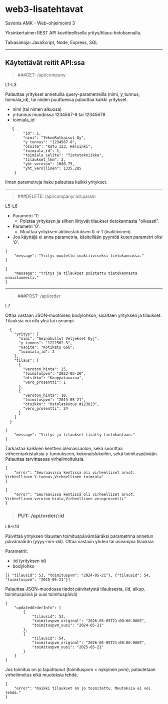 # web3-lisatehtavat
Savonia AMK - Web-ohjelmointi 3

Yksinkertainen REST API kuvitteellisella yritys/tilaus-tietokannalla.

Taikasanoja: JavaScript, Node, Express, SQL

---

## Käytettävät reitit API:ssa
> ###GET: /api/company

L1-L3

Palauttaa yritykset annetuilla query-parametreilla (nimi, y_tunnus, toimiala_id), tai niiden puuttuessa palauttaa kaikki yritykset.

- nimi (tai nimen alkuosa)
- y-tunnus muodossa 1234567-8 tai 12345678
- toimiala_id

```
   {
        "id": 1,
        "nimi": "TeknoRatkaisut Oy",
        "y_tunnus": "1234567-8",
        "osoite": "Katu 123, Helsinki",
        "toimiala_id": 1,
        "toimiala_selite": "Tietotekniikka",
        "tilaukset_lkm": 2,
        "yht_veroton": 1080.75,
        "yht_verollinen": 1335.285
    }
```

Ilman parametreja haku palauttaa kaikki yritykset.


---

> ###DELETE: /api/company/:id/:param

L5-L6

- Parametri '1': 
    - Poistaa yrityksen ja siihen liittyvät tilaukset tietokannasta "oikeasti".
- Parametri '0': 
    - Muuttaa yrityksen aktiivistatuksen 0 => 1 (inaktiivinen)
- Jos käyttäjä ei anna parametria, käsitellään pyyntöä kuten parametri olisi '0'.

```
{
    "message": "Yritys muutettu inaktiiviseksi tietokannassa."
}
```
```
{
    "message": "Yritys ja tilaukset poistettu tietokannasta onnistuneesti."
}
```



---

> ###POST: /api/order

L7

Ottaa vastaan JSON-muotoisen bodylohkon, sisältäen yrityksen ja tilaukset.
Tilauksia voi olla yksi tai useampi.

```
  {
    "yritys": {
      "nimi": "Seinähullut Veljekset Oyj",
      "y_tunnus": "1222562-3",
      "osoite": "Kotikatu 666",
      "toimiala_id": 2
    },
    "tilaus": [
      {
        "veroton_hinta": 25,
        "toimituspvm": "2023-05-20",
        "otsikko": "Kauppatavaraa",
        "vero_prosentti": 1
      },
      {
        "veroton_hinta": 10,
        "toimituspvm": "2013-05-21",
        "otsikko": "Ostolaskutus #123823",
        "vero_prosentti": 24
      }
    ]
  }
```

```
{
    "message": "Yritys ja tilaukset lisätty tietokantaan."
}
```
Tarkastaa kaikkien kenttien olemassaolon, sekä suorittaa virheentarkistuksia y-tunnukseen, kokonaislukuihin, sekä toimituspäivään.
Palauttaa tarvittaessa virheilmoituksia.

```
{
    "error": "Seuraavissa kentissä oli virheelliset arvot: Virheellinen Y-tunnus,Virheellinen toimiala"
}
```
```
{
    "error": "Seuraavissa kentissä oli virheelliset arvot: Virheellinen veroton hinta,Virheellinen veroprosentti"
}
```

> ### PUT: /api/order/:id

L8-L10

Päivittää yrityksen tilausten toimituspäivämääräksi parametrina annetun päivämäärän (yyyy-mm-dd).
Ottaa vastaan yhden tai useampia tilauksia.

Parametrit: 
- :id (yrityksen id)
- bodylohko
```
[{ "tilausid": 53, "toimituspvm": "2024-05-21"}, {"tilausid": 54, "toimituspvm": "2025-05-21"}]
```

Palauttaa JSON-muodossa tiedot päivitetystä tilauksesta, (id, alkup. toimituspäivä ja uusi toimituspäivä)
```
{
    "updatedOrderInfo": [
        {
            "tilausid": 53,
            "toimituspvm_original": "2026-05-05T21:00:00.000Z",
            "toimituspvm_uusi": "2024-05-21"
        },
        {
            "tilausid": 54,
            "toimituspvm_original": "2026-05-05T21:00:00.000Z",
            "toimituspvm_uusi": "2025-05-21"
        }
    ]
}
```

Jos toimitus on jo tapahtunut (toimituspvm < nykyinen pvm), palautetaan virheilmoitus eikä muutoksia tehdä.

```
{
    "error": "Kaikki tilaukset on jo toimitettu. Muutoksia ei voi tehdä."
}
```



